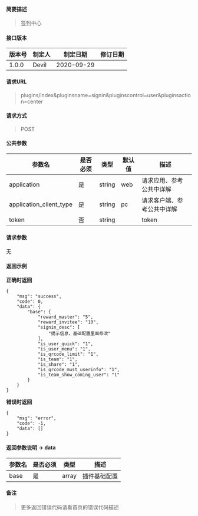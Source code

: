 #### 简要描述

> 签到中心

#### 接口版本

| 版本号 | 制定人 | 制定日期 | 修订日期 |
| --- | --- | --- | --- |
| 1.0.0 | Devil | 2020-09-29 |  |

#### 请求URL

> plugins/index&pluginsname=signin&pluginscontrol=user&pluginsaction=center

#### 请求方式

> POST

#### 公共参数

| 参数名 | 是否必须 | 类型 | 默认值 | 描述 |
| --- | --- | --- | --- | --- |
| application | 是 | string | web | 请求应用、参考公共中详解 |
| application\_client\_type | 是 | string | pc | 请求客户端、参考公共中详解 |
| token | 否 | string |  | token |

#### 请求参数

无

#### 返回示例

**正确时返回**

```
{
    "msg": "success",
    "code": 0,
    "data": {
        "base": {
            "reward_master": "5",
            "reward_invitee": "10",
            "signin_desc": [
                "提示信息，基础配置里面修改"
            ],
            "is_user_quick": "1",
            "is_user_menu": "1",
            "is_qrcode_limit": "1",
            "is_team": "1",
            "is_share": "1",
            "is_qrcode_must_userinfo": "1",
            "is_team_show_coming_user": "1"
        }
    }
}
```

**错误时返回**

```
{
    "msg": "error",
    "code": -1,
    "data": []
}
```

#### 返回参数说明 -> data

| 参数名 | 是否必须 | 类型 | 描述 |
| --- | --- | --- | --- |
| base | 是 | array | 插件基础配置 |

#### 备注

> 更多返回错误代码请看首页的错误代码描述